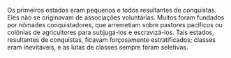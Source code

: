 ﻿Os primeiros estados eram pequenos e todos resultantes de conquistas. Eles não se originavam de associações voluntárias. Muitos foram fundados por nômades conquistadores, que arremetiam sobre pastores pacíficos ou colônias de agricultores para subjugá-los e escravizá-los. Tais estados, resultantes de conquistas, ficavam forçosamente estratificados; classes eram inevitáveis, e as lutas de classes sempre foram seletivas.